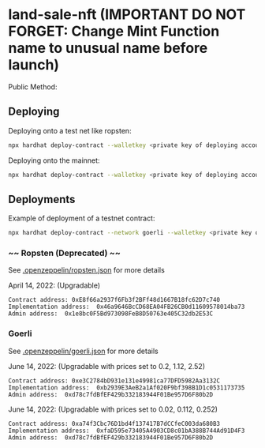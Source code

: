 # land-sale-nft (IMPORTANT DO NOT FORGET: Change Mint Function name to unusual name before launch)

Public Method:

## Deploying
Deploying onto a test net like ropsten:
```bash
npx hardhat deploy-contract --walletkey <private key of deploying account> --network=ropsten
```

Deploying onto the mainnet:
```bash
npx hardhat deploy-contract --walletkey <private key of deploying account> --network=mainnet
```

## Deployments
Example of deployment of a testnet contract:
```bash
npx hardhat deploy-contract --network goerli --walletkey <private key of deploying wallet>
```

### ~~ Ropsten (Deprecated) ~~
See [.openzeppelin/ropsten.json](.openzeppelin/ropsten.json) for more details

April 14, 2022: (Upgradable)
```
Contract address: 0xE8f66a2937f6Fb3f2BFf48d1667B18fc62D7c740
Implementation address:  0x46a9646BcCD68EA04FB26CB0d11609578014ba73
Admin address:  0x1e8bc0F5Bd973098FeB8D50763e405C32db2E53C
```

### Goerli
See [.openzeppelin/goerli.json](.openzeppelin/goerli.json) for more details

June 14, 2022: (Upgradable with prices set to 0.2, 1.12, 2.52)
```
Contract address: 0xe3C2784bD931e131e49981ca77DFD5982Aa3132C
Implementation address:  0xb2939E3AeB2a1Af020F9bf398B1D1c0531173735
Admin address:  0xd78c7fdBfEF429b332183944F01Be957D6F80b2D
```

June 14, 2022: (Upgradable with prices set to 0.02, 0.112, 0.252)
```
Contract address: 0xa74f3Cbc76D1bd4f137417B7dCCfeC003da680B3
Implementation address:  0xfaD595e73405A4903CD8c01bA388B744Ad91D4F3
Admin address:  0xd78c7fdBfEF429b332183944F01Be957D6F80b2D
```